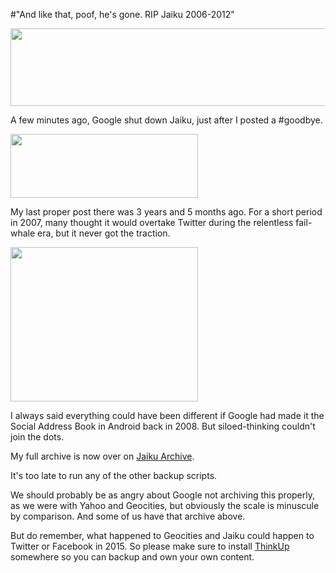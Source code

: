 #"And like that, poof, he's gone. RIP Jaiku 2006-2012"

<a href="http://conoroneill.net/wp-content/uploads/2012/01/goodbye1.png"><img class="size-full wp-image-516 aligncenter" title="goodbye" src="http://conoroneill.net/wp-content/uploads/2012/01/goodbye1.png" alt="" width="597" height="124" /></a>

A few minutes ago, Google shut down Jaiku, just after I posted a #goodbye.

<a href="http://conoroneill.net/wp-content/uploads/2012/01/17-01-2012-10-55-27.png"><img class="size-medium wp-image-514 aligncenter" title="17-01-2012 10-55-27" src="http://conoroneill.net/wp-content/uploads/2012/01/17-01-2012-10-55-27-300x102.png" alt="" width="300" height="102" /></a>

My last proper post there was 3 years and 5 months ago. For a short period in 2007, many thought it would overtake Twitter during the relentless fail-whale era, but it never got the traction.

<a href="http://conoro.jaikuarchive.com"><img class="size-medium wp-image-513 aligncenter" title="jaiku" src="http://conoroneill.net/wp-content/uploads/2012/01/jaiku-300x247.jpg" alt="" width="300" height="247" /></a>

I always said everything could have been different if Google had made it the Social Address Book in Android back in 2008. But siloed-thinking couldn't join the dots.

My full archive is now over on <a href="http://conoro.jaikuarchive.com">Jaiku Archive</a>.

It's too late to run any of the other backup scripts.

We should probably be as angry about Google not archiving this properly, as we were with Yahoo and Geocities, but obviously the scale is minuscule by comparison. And some of us have that archive above.

But do remember, what happened to Geocities and Jaiku could happen to Twitter or Facebook in 2015. So please make sure to install <a href="http://thinkupapp.com/">ThinkUp</a> somewhere so you can backup and own your own content.

&nbsp;